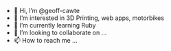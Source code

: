 - 👋 Hi, I’m @geoff-cawte
- 👀 I’m interested in 3D Printing, web apps, motorbikes
- 🌱 I’m currently learning Ruby
- 💞️ I’m looking to collaborate on ...
- 📫 How to reach me ...

<!---
geoff-cawte/geoff-cawte is a ✨ special ✨ repository because its `README.md` (this file) appears on your GitHub profile.
You can click the Preview link to take a look at your changes.
--->
